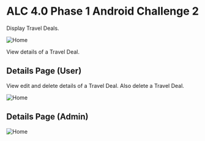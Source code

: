 # ALC 4.0 Phase 1 Android Challenge 2

Display Travel Deals.

![Home](https://github.com/aubreyomondi/alc-android-phase1-challenge2/blob/master/Travelmantics-ALC.jpg) 

View details of a Travel Deal.

## Details Page (User)

View edit and delete details of a Travel Deal. Also delete a Travel Deal.

![Home](https://github.com/aubreyomondi/alc-android-phase1-challenge2/blob/master/Travelmantics-ALC-Detail-User.jpg.jpg)

## Details Page (Admin)

![Home](https://github.com/aubreyomondi/alc-android-phase1-challenge2/blob/master/Travelmantics-ALC-Detail-Admin.jpg)

